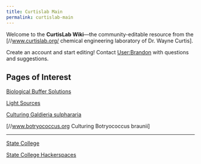 ```yaml
---
title: Curtislab Main
permalink: curtislab-main
---
```


Welcome to the **CurtisLab Wiki**—the community-editable resource from the \[//www.curtislab.org/ chemical engineering laboratory of Dr. Wayne Curtis\].

Create an account and start editing! Contact [User:Brandon](/User:Brandon "wikilink") with questions and suggestions.

Pages of Interest
-----------------

[Biological Buffer Solutions](/Biological_Buffer_Solutions "wikilink")

[Light Sources](/Light_Sources "wikilink")

[Culturing Galdieria sulphararia](/Culturing_Galdieria_sulphararia "wikilink")

\[//www.botryococcus.org Culturing Botryococcus braunii\]

------------------------------------------------------------------------

[State College](/State_College "wikilink")

[State College Hackerspaces](/State_College_Hackerspaces "wikilink")
